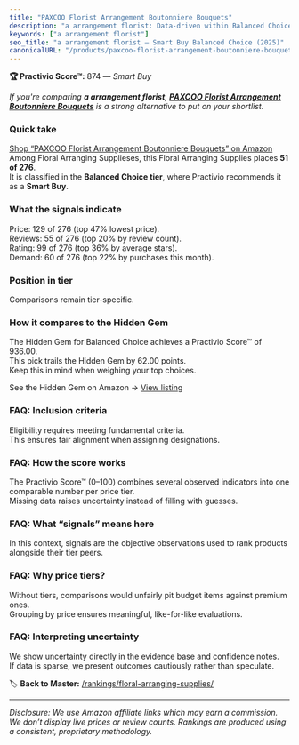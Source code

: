 ```yaml
---
title: "PAXCOO Florist Arrangement Boutonniere Bouquets"
description: "a arrangement florist: Data-driven within Balanced Choice ranking using the Practivio Score™. Positioned by quality, value, demand, findability, momentum."
keywords: ["a arrangement florist"]
seo_title: "a arrangement florist — Smart Buy Balanced Choice (2025)"
canonicalURL: "/products/paxcoo-florist-arrangement-boutonniere-bouquets-B0BHL22S8T/"
---
```


**🏆 Practivio Score™:** 874 — _Smart Buy_


*If you're comparing **a arrangement florist**, **[PAXCOO Florist Arrangement Boutonniere Bouquets](https://www.amazon.com/dp/B0BHL22S8T?tag=practivio-20)** is a strong alternative to put on your shortlist.*
### Quick take
[Shop “PAXCOO Florist Arrangement Boutonniere Bouquets” on Amazon](https://www.amazon.com/dp/B0BHL22S8T?tag=practivio-20)
Among Floral Arranging Supplieses, this Floral Arranging Supplies places **51 of 276**.  
It is classified in the **Balanced Choice tier**, where Practivio recommends it as a **Smart Buy**.

### What the signals indicate
Price: 129 of 276 (top 47% lowest price).  
Reviews: 55 of 276 (top 20% by review count).  
Rating: 99 of 276 (top 36% by average stars).  
Demand: 60 of 276 (top 22% by purchases this month).

### Position in tier
Comparisons remain tier-specific.

### How it compares to the Hidden Gem
The Hidden Gem for Balanced Choice achieves a Practivio Score™ of 936.00.  
This pick trails the Hidden Gem by 62.00 points.  
Keep this in mind when weighing your top choices.  

See the Hidden Gem on Amazon → [View listing](https://www.amazon.com/dp/B094MLKMPD?tag=practivio-20)

### FAQ: Inclusion criteria
Eligibility requires meeting fundamental criteria.  
This ensures fair alignment when assigning designations.

### FAQ: How the score works
The Practivio Score™ (0–100) combines several observed indicators into one comparable number per price tier.  
Missing data raises uncertainty instead of filling with guesses.

### FAQ: What “signals” means here
In this context, signals are the objective observations used to rank products alongside their tier peers.

### FAQ: Why price tiers?
Without tiers, comparisons would unfairly pit budget items against premium ones.  
Grouping by price ensures meaningful, like-for-like evaluations.

### FAQ: Interpreting uncertainty
We show uncertainty directly in the evidence base and confidence notes.  
If data is sparse, we present outcomes cautiously rather than speculate.


🏷️ **Back to Master:** [/rankings/floral-arranging-supplies/](/rankings/floral-arranging-supplies/)

---
_Disclosure: We use Amazon affiliate links which may earn a commission. We don’t display live prices or review counts. Rankings are produced using a consistent, proprietary methodology._
